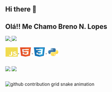 
## Hi there 👋
## Olá!! Me Chamo Breno N. Lopes
<div>
  <a href="https://github.com/BrenoNLps">
  <img height="180em" src="https://github-readme-stats.vercel.app/api?username=BrenoNLps&show_icons=true&theme=radical#gh-dark-mode-only)](https://github.com/BrenoNLps/github-readme-stats#gh-dark-mode-only"/>
  <img height="180em" src="https://github-readme-stats.vercel.app/api/top-langs/?username=BrenoNLps&layout=compact&lagns_count=16&theme=radical"/>
</div>



<div style="display: inline_block"><br>
  <img align="center" alt="melo-Js" height="30" width="40" src="https://raw.githubusercontent.com/devicons/devicon/master/icons/javascript/javascript-plain.svg">
  <img align="center" alt="melo-HTML" height="30" width="40" src="https://raw.githubusercontent.com/devicons/devicon/master/icons/html5/html5-original.svg">
  <img align="center" alt="melo-CSS" height="30" width="40" src="https://raw.githubusercontent.com/devicons/devicon/master/icons/css3/css3-original.svg">
  <img align="center" alt="melo-Python" height="30" width="40" src="https://raw.githubusercontent.com/devicons/devicon/master/icons/python/python-original.svg">

##
</div>

<div> 
  <a href = "mailto:brenolopes.xyz@gmail.com"><img src="https://img.shields.io/badge/-Gmail-%23333?style=for-the-badge&logo=gmail&logoColor=white" target="_blank"></a>
  <a href="https://www.linkedin.com/in/brenonlps-70b56b223?utm_source=share&utm_campaign=share_via&utm_content=profile&utm_medium=android_app" target="_blank"><img src="https://img.shields.io/badge/-LinkedIn-%230077B5?style=for-the-badge&logo=linkedin&logoColor=white" target="_blank"></a> 
  
</div>

##
<picture>
  <source media="(prefers-color-scheme: dark)" srcset="https://raw.githubusercontent.com/BrenoNLps/breno-lopes-alt/output/github-contribution-grid-snake-dark.svg">
  <source media="(prefers-color-scheme: light)" srcset="https://raw.githubusercontent.com/BrenoNLps/BrenoNLps/output/github-contribution-grid-snake.svg">
  <img alt="github contribution grid snake animation" src="https://raw.githubusercontent.com/BrenoNLps/BrenoNLps/output/github-contribution-grid-snake.svg">
</picture>

